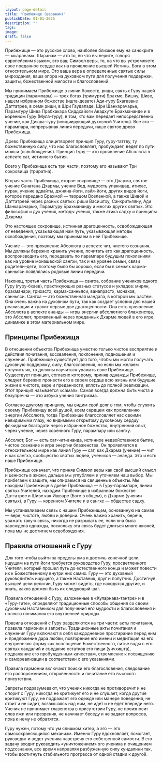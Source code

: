```yaml
---
layout: page-detail
title: "Прибежище (шаранам)"
publishDate: 01-01-2025
description: ""
tags:
image:
draft: false
---
```


 Прибежище — это русское слово, наиболее близкое ему на санскрите — «шаранам». Шаранам — это то, во что вы верите, говоря европейским языком, это ваш Символ веры, то, на что вы устремляете свое преданное сердце как на проявление высшей Истины, Бога в этом относительном мире. Это ваша вера в определенные святые силы мироздания, ваша опора на духовном пути для получения поддержки, защиты, божественной милости и благословений.

 Мы принимаем Прибежище в линии божеств, риши, святых Гуру нашей традиции (парампары) — трех богах (тримурти) Брахме, Вишну, Шиве, нашем избранном божестве (ишта-девате) Ади-гуру Бхагаване Даттатрее, в семи риши, в Шри Гаудападе, Шри Шанкарачарье, Парамгуру Шива Прабхакара Сиддхайоги Авадхуте Брахмананде и в коренном Гуру (Мула-гуру), в том, кто вам передает непосредственно учение, как Дикша-гуру (инициирующий духовный Учитель). Все это — парампара, непрерывная линия передачи, наше святое древо Прибежища.

 Древо Прибежища олицетворяет принцип Гуру, гуру-таттву, ту божественную силу, что нас благословляет, пробуждает, ведет по пути мокши (освобождения). Принцип Гуру — это проявление Абсолюта в аспекте сат, истинного бытия.

 Всего у Прибежища есть три части, поэтому его называют Три сокровища (триратна).

 Вторая часть Прибежища, второе сокровище — это Дхарма, святое учение Санатана Дхармы, учение Вед, мудрость упанишад, итихас, пуран, учение адвайты, джняна-йоги, лайя-йоги, других видов йоги, которое передано Брахмой — творцом Вселенной, а также Шивой и Даттатреей через разных святых: риши Васиштху, Санкритьяяну, Ади Шанкарачарью, Парамгуру Брахмананду и многих других святых. Это философия и дух учения, методы учения, также этика садху и принципы Дхармы.

 Это настоящее сокровище, истинная драгоценность, освобождающая от неведения, указывающая нам путь, указывающая методы освобождения, поэтому мы принимаем в ней Прибежище.

 Учение — это проявление Абсолюта в аспекте чит, чистого сознания. Мы должны бережно хранить учение, почитать его как драгоценность, воспроизводить его, передавать по парампаре будущим поколениям как на уровне монашеской сангхи, так и на уровне семьи, связи родители–дети, поэтому было бы хорошо, если бы в семьях карма-санньяси появлялись родовые линии передачи.

 Наконец, третья часть Прибежища — сангха, собрание учеников одного Гуру (гуру-бхаев), практикующих разных статусов и укладов: мирян, брахмачари, грихастх, карма-санньяси, ванапрастх, монахов, санньяси. Сангха — это божественная мандала, в которой мы растем. Она очень важна на духовном пути, так как создает условия для нашей реализации и хранит первые две драгоценности. Она есть проявление Абсолюта в аспекте ананды — игры энергии абсолютного блаженства, это Абсолют, проявленный через преданных Дхарме людей в его игре, динамике в этом материальном мире.

##  Принципы Прибежища

  
 В отношении объектов Прибежища уместно только чистое восприятие и действия почитания, восхваления, поклонения, подношения и служения. Прибежище существует для того, чтобы мы могли получать духовную поддержку, силу, благословения, но если мы желаем получить их, то должны научиться уважать свое Прибежище. Существует принцип, согласно которому, приняв однажды Прибежище, следует бережно пронести его в своем сердце всю жизнь или будущие жизни в чистоте, вере и преданности, вплоть до полной реализации. Этот принцип называется «самая». Самая всегда должна быть чиста и безупречна — это азбука учения тантризма.

 Согласно другому принципу, мы видим свой долг в том, чтобы служить своему Прибежищу всей душой, всем сердцем как проявлению энергии Абсолюта, тогда Прибежище благословляет нас своими невидимыми глазу, но видимыми открытому духовному сердцу флюидами благодати через избранное божество, внутренний опыт, через учение, через коренного Гуру, парампару или сангху.

 Абсолют, Бог — есть сат-чит-ананда, истинное недвойственное бытие, чистое сознание и игра энергии блаженства. Он проявляется в относительном мире как линия Гуру — сат, как Дхарма (учение) — чит и как сангха, сообщество святых людей, учеников — ананда. Это и есть наше Прибежище.

 Прибежище означает, что приняв Символ веры как свой высший смысл и ценность в жизни, дальше мы углубляем и уточняем наш выбор. Мы прибегаем к защите, мы опираемся на священные объекты. Мы находим Прибежище в древе Прибежища — в Гуру-парампаре, линии святых Учителей, находим Прибежище в избранном божестве Даттатрее и Шиве как Ишваре (Боге в общем), в Дхарме (учении святых), в Гуру — коренном Учителе и в сангхе — обществе садху.

 Мы устанавливаем связь с нашим Прибежищем, основанную на самае — вере, чистоте, любви и доверии. Очень важно хранить, беречь, уважать такую связь, никогда не разрывать ее, если она была зарождена однажды, поскольку эта связь будет длиться много жизней, пока мы не достигнем освобождения.

##  Правила отношений с Гуру

  
 Для того чтобы выйти за пределы ума и достичь конечной цели, ищущим на пути йоги требуется руководство Гуру, просветленного Учителя, который прошел путь до естественного конца и может повести их к Божественному внутри них самих. Гуру — это духовный руководитель ищущего, а также Наставник, друг и попутчик. Достигнув высшей цели религии, Гуру может видеть, где находятся другие, и знать, каков должен быть их следующий шаг.

 Правила отношений с Гуру, изложенные в «Куларнава-тантре» и в «Гуру-гите», определяют традиционные способы общения со своим духовным Наставником для получения его мудрости и благословения и полного понимания его внутренней природы.

 Правила отношений с Гуру разделяются на три части: акты почитания, правила гармонии и запреты. Традиционные акты почитания и служения Гуру включают в себя каждодневное простирание перед ним и предложение дара любви, повторение его имени и медитация на его внутреннюю форму как воплощение Божественного, питье воды с его святых сандалий и съедание остатков его пищи (уччхишта), подражание его пробужденным качествам, стремление к посвящению и самореализации в соответствии с его указаниями.

 Правила гармонии включают поиски его благословения, следование его распоряжениям, откровенность и почитание его высокого присутствия.

 Запреты подразумевают, что ученик никогда не противоречит и не спорит с Гуру, никогда не критикует его и не слушает, когда другие критикуют Гуру, не подражает его одежде или манере поведения, не стоит и не сидит, возвышаясь над ним, не идет и не едет впереди него. Ученик не принимает главенства в присутствии Гуру, не произносит слов лжи или презрения, не начинает беседу и не задает вопросов, пока к нему не обратятся.

 Гуру нужен, потому что ум слишком хитер, а эго — это самосохраняющийся механизм. Именно Гуру вдохновляет, помогает, руководит и ведет ученика навстречу его собственной самости. В его задачу входит руководить «уничтожением» эго ученика и очищением подсознания, все время направляя разбуженную силу кундалини так, чтобы достигнуть стабильного прогресса от одной стадии к другой.
  
  
